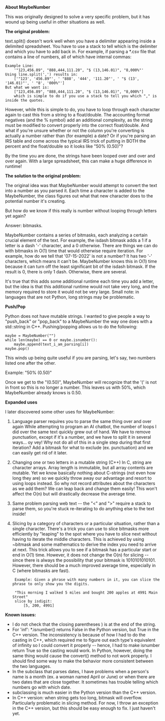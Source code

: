 <b>About MaybeNumber</b>

This was originally designed to solve a very specific problem, but it has wound up being
useful in other situations as well.

<b>The original problem:</b>

text.split() doesn't work well when you have a delimiter appearing inside a delimited spreadsheet.  You have
to use a stack to tell which is the delimiter and which you have to add back in.
For example, if parsing a *.csv file that contains a line of numbers, all of which have internal commas:

    Example Line:
        '"123,456.89", "888,444,111.20", "$ (13,146.01)", "8,000%"'
    Using line.split(',') results in:
        ['"123', '456.89"', ' "888', '444', '111.20"', ' "$ (13', '146.01)"', ' "8', '000%"']
    But what we want is:
        ["123,456.89", "888,444,111.20", "$ (13,146.01)", "8,000%"]
        which is simple to do if you use a stack to tell you which "," is inside the quotes.

However, while this is simple to do, you have to loop through each character again to cast this from a string to a
float/double.  The accounting format negatives (and the % symbol) add an additional complexity, as the string must be
modified to convert properly into the correct float/double.
And what if you're unsure whether or not the column you're converting is actually a number rather than (for example)
a date?  Or if you're parsing an IRS table and come across the typical IRS trick of putting in BOTH the percent and the
float/double so it looks like "50% (0.50)"?

By the time you are done, the strings have been looped over and over and over again.  With a large spreadsheet,
this can make a huge difference in runtime!


<b>The solution to the original problem:</b>

The original idea was that MaybeNumber would attempt to convert the text into a number as you parsed it.  Each
time a character is added to the MaybeNumber, the class figures out what that new character does to the potential
number it's creating.

But how do we know if this really is number without looping through letters yet again?

Answer: bitmasks.

MaybeNumber contains a series of bitmasks, each analyzing a certain crucial element of the text.  For example,
the isdash bitmask adds a 1 if a letter is a dash '-' character, and a 0 otherwise.
There are things we can do with bitmasks in O(1) time that would otherwise require iteration.  For example, how do
we tell that '07-15-2022' is not a number?  It has two '-' characters, which means it can't be.  MaybeNumber knows
this in O(1) time because it can turn off the least significant bit of the isdash bitmask.  If the result is 0,
there is only 1 dash.  Otherwise, there are several.

It's true that this adds some additional runtime each time you add a letter, but the idea is that this additional
runtime would not take very long, and the memory required to store it would not be very large.
Small note: in languages that are not Python, long strings may be problematic.

<b>Push/Pop</b>

Python does not have mutable strings.  I wanted to give people a way to "push_back" or "pop_back" to a MaybeNumber
the way one does with a std::string in C++.  Pushing/popping allows us to do the following:

    maybe = MaybeNumber("")
    while len(maybe) == 0 or maybe.isnumber():
        maybe.append(text_i_am_parsing[i])
    maybe.pop()

This winds up being quite useful if you are parsing, let's say, two numbers listed one after the other.

Example: "50% (0.50)"

Once we get to the "(0.50)", MaybeNumber will recognize that the '(' is not in front so this is no longer
a number.  This leaves us with 50%, which MaybeNumber already knows is 0.50.

<b>Expanded uses</b>

I later discovered some other uses for MaybeNumber:

1) Language parser requires you to parse the same thing over and over again
    While attempting to program an AI chatbot, the number of loops I did over the same text quickly grew out of
    hand.  We have to remove punctuation, except if it's a number, and we have to split it in several ways...
    oy vey!  Why not do all of this in a single step during that first iteration?  Add a bitmask for what to
    exclude (ex. punctuation) and we can easily get rid of it later.

2) Changing one or two letters in a mutable string (C++)
    In C, string are character arrays.  Array length is immutable, but all array contents are mutable.  Yet we
    know basically nothing about C-strings (not even how long they are) so we quickly throw away our advantage
    and resort to using loops instead.
    So why not record attributes about the characters as we add them?  We can leap back and change them easily!
    This won't affect the O(n) but will drastically decrease the average time.

3) Same problem parsing web text -- the "<" and ">" require a stack to parse them, so you're stuck re-iterating
    to do anything else to the text inside!

4) Slicing by a category of characters or a particular situation, rather than a single character.
    There's a trick you can use to slice bitmasks more efficiently by "leaping" to the spot where you have to
    slice next without having to iterate the middle characters.  This is achieved by using ~bitmask and some
    mathematics to derive the index you need to arrive at next.
    This trick allows you to see if a bitmask has a particular start or end in O(1) time.  However, it does not
    change the O(n) for slicing -- since there is always the possibility that your bitmask is 1010101010101.
    However, there should be a much improved average time, especially in C (where bitmasks are fast).
    
    
        Example: Given a phrase with many numbers in it, you can slice the phrase to only show you the digits.
    
        "This morning I walked 5 miles and bought 200 apples at 4991 Main Street"
        slice by isdigit:
            [5, 200, 4991]



<b>Known issues:</b>

- I do not check that the closing parentheses ) is at the end of the string.
- For 'inf': *.isnumber() returns False in the Python version, but True in the C++ version.
    The inconsistency is because of how I had to do the casting in C++, which required me to figure out
    each type's equivalent of infinity so I could convert it properly -- hence, I had to make isnumber return
    True so the casting would work.
    In Python, however, doing the same thing would cause the convert() method to not work properly.
    I should find some way to make the behavior more consistent between the two languages.
- In the subclass that parses dates, I have problems when a person's name is a month
    (ex. a woman named April or June) or when there are two dates that are close together.  It sometimes has
    trouble telling which numbers go with which date.
- subclassing is much easier in the Python version than the C++ version.
- In C++ version: when string gets too long, bitmask will overflow.  Particularly problematic in slicing method.  For now, I throw an exception in the C++ version, but this should be easy enough to fix.  I just haven't yet.




